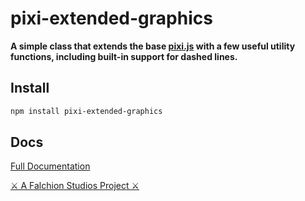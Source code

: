 # pixi-extended-graphics

**A simple class that extends the base [pixi.js](https://pixijs.io/) with a few useful utility functions, including built-in support for dashed lines.**

## Install
```bash
npm install pixi-extended-graphics
```
## Docs
[Full Documentation](https://alligatorjazz.github.io/pixi-extended-graphics/classes/ExtendedGraphics.html)

[⚔ A Falchion Studios Project ⚔](https://falchionstudios.com/)